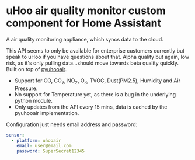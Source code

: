 # uHoo air quality monitor custom component for Home Assistant

A air quality monitoring appliance, which syncs data to the cloud.

This API seems to only be available for enterprise customers currently but speak to uHoo if you have questions about that. Alpha quality but again, low risk, as it's only pulling data...should move towards beta quality quickly. Built on top of [pyuhooair](https://github.com/netmanchris/pyuhooair).

* Support for CO, CO<sub>2</sub>, NO<sub>2</sub>, O<sub>3</sub>, TVOC, Dust(PM2.5), Humidity and Air Pressure.
* No support for Temperature yet, as there is a bug in the underlying python module.
* Only updates from the API every 15 mins, data is cached by the pyuhooair implementation.

Configuration just needs email address and password:

```YAML
sensor:
  - platform: uhooair
    email: user@email.com
    password: SuperSecret12345
```
